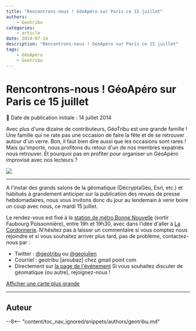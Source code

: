```yaml
---
title: "Rencontrons-nous ! GéoApéro sur Paris ce 15 juillet"
authors:
    - Geotribu
categories:
    - article
date: 2014-07-14
description: "Rencontrons-nous ! GéoApéro sur Paris ce 15 juillet"
tags:
    - GéoApéro
    - Geotribu
---
```


# Rencontrons-nous ! GéoApéro sur Paris ce 15 juillet

:calendar: Date de publication initiale : 14 juillet 2014

Avec plus d'une dizaine de contributeurs, GéoTribu est une grande famille ! Une famille qui ne rate pas une occasion de faire la fête et de se retrouver autour d'un verre. Bon, il faut bien dire aussi que les occasions sont rares ! Mais qu'importe, nous profitons du retour d'un de nos membres expatriés nous retrouver. Et pourquoi pas en profiter pour organiser un GéoApéro improvisé avec nos lecteurs ?

 ![](https://cdn.geotribu.fr/img/articles-blog-rdp/divers/geoapero.png)

----

A l'instar des grands salons de la géomatique (DécryptaGéo, Esri, etc.) et habitués à grandement anticiper sur la publication des revues de presse hebdomadaires, nous vous invitons donc du jour au lendemain à venir boire un coup avec nous, ce mardi 15 juillet.

Le rendez-vous est fixé à la [station de métro Bonne Nouvelle](https://fr.wikipedia.org/wiki/Bonne-Nouvelle_%28m%C3%A9tro_de_Paris%29) (sortir Faubourg Poissonnière), entre 19h et 19h30, avec dans l'idée d'aller à [La Cordonnerie](https://plus.google.com/117779845204486126936/about?hl=fr). N'hésitez pas à laisser un commentaire si vous comptez nous rejoindre et si vous souhaitez arriver plus tard, pas de problème, contactez-nous par :

* Twitter : [@geotribu](https://twitter.com/geotribu) ou [@geojulien](https://twitter.com/geojulien)
* Courriel : geotribu [aroubaz] chez gmail point com
* Directement sur [la page de l'événement](https://plus.google.com/events/cb0rf8k1en8baei08utt9845f98)
Si vous souhaitez discuter de géomatique (ou autre), rejoignez-nous !

[Afficher une carte plus grande](https://www.openstreetmap.org/?mlat=48.8706&mlon=2.3488#map=14/48.8706/2.3488&layers=T)

----

## Auteur

--8<-- "content/toc_nav_ignored/snippets/authors/geotribu.md"
